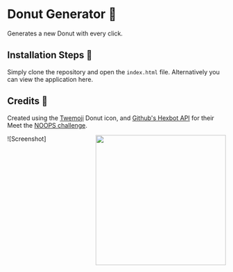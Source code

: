 # Donut Generator 🍩
Generates a new Donut with every click. 

## Installation Steps 💽

Simply clone the repository and open the `index.html` file. Alternatively you can view the application here.

## Credits 💬

Created using the [Twemoji](https://twemoji.twitter.com/) Donut icon, and [Github's Hexbot API](https://noopschallenge.com/challenges/hexbot) for their Meet the [NOOPS challenge](https://noopschallenge.com/).

<img align="right" width="300" height="300" src="https://user-images.githubusercontent.com/212941/59163439-23c05900-8ab6-11e9-8764-977334c7bba8.png">

![Screenshot]
